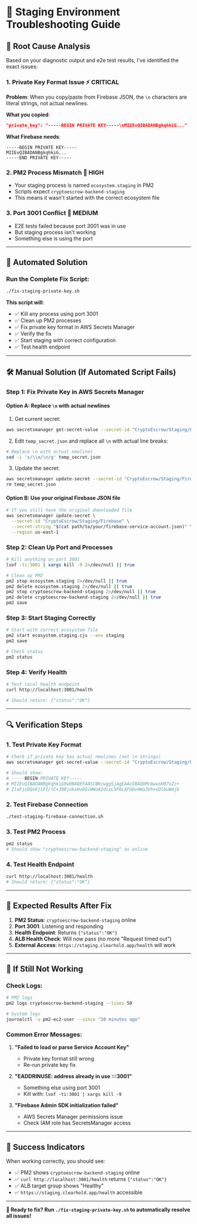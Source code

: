 # 🔧 Staging Environment Troubleshooting Guide

## **🚨 Root Cause Analysis**

Based on your diagnostic output and e2e test results, I've identified the exact issues:

### **1. Private Key Format Issue** ⚡ **CRITICAL**
**Problem**: When you copy/paste from Firebase JSON, the `\n` characters are literal strings, not actual newlines.

**What you copied**:
```json
"private_key": "-----BEGIN PRIVATE KEY-----\nMIIEvQIBADANBgkqhkiG..."
```

**What Firebase needs**:
```
-----BEGIN PRIVATE KEY-----
MIIEvQIBADANBgkqhkiG...
-----END PRIVATE KEY-----
```

### **2. PM2 Process Mismatch** 🔧 **HIGH**
- Your staging process is named `ecosystem.staging` in PM2
- Scripts expect `cryptoescrow-backend-staging`
- This means it wasn't started with the correct ecosystem file

### **3. Port 3001 Conflict** 🚧 **MEDIUM**
- E2E tests failed because port 3001 was in use
- But staging process isn't working
- Something else is using the port

---

## **🚀 Automated Solution**

### **Run the Complete Fix Script**:
```bash
./fix-staging-private-key.sh
```

**This script will**:
- ✅ Kill any process using port 3001
- ✅ Clean up PM2 processes 
- ✅ Fix private key format in AWS Secrets Manager
- ✅ Verify the fix
- ✅ Start staging with correct configuration
- ✅ Test health endpoint

---

## **🛠️ Manual Solution (If Automated Script Fails)**

### **Step 1: Fix Private Key in AWS Secrets Manager**

#### **Option A: Replace `\n` with actual newlines**
1. Get current secret:
```bash
aws secretsmanager get-secret-value --secret-id "CryptoEscrow/Staging/Firebase" --region us-east-1 --query "SecretString" --output text > temp_secret.json
```

2. Edit `temp_secret.json` and replace all `\n` with actual line breaks:
```bash
# Replace \n with actual newlines
sed -i 's/\\n/\n/g' temp_secret.json
```

3. Update the secret:
```bash
aws secretsmanager update-secret --secret-id "CryptoEscrow/Staging/Firebase" --secret-string "$(cat temp_secret.json)" --region us-east-1
rm temp_secret.json
```

#### **Option B: Use your original Firebase JSON file**
```bash
# If you still have the original downloaded file
aws secretsmanager update-secret \
  --secret-id "CryptoEscrow/Staging/Firebase" \
  --secret-string "$(cat path/to/your/firebase-service-account.json)" \
  --region us-east-1
```

### **Step 2: Clean Up Port and Processes**
```bash
# Kill anything on port 3001
lsof -ti:3001 | xargs kill -9 2>/dev/null || true

# Clean up PM2
pm2 stop ecosystem.staging 2>/dev/null || true
pm2 delete ecosystem.staging 2>/dev/null || true
pm2 stop cryptoescrow-backend-staging 2>/dev/null || true
pm2 delete cryptoescrow-backend-staging 2>/dev/null || true
pm2 save
```

### **Step 3: Start Staging Correctly**
```bash
# Start with correct ecosystem file
pm2 start ecosystem.staging.cjs --env staging
pm2 save

# Check status
pm2 status
```

### **Step 4: Verify Health**
```bash
# Test local health endpoint
curl http://localhost:3001/health

# Should return: {"status":"OK"}
```

---

## **🔍 Verification Steps**

### **1. Test Private Key Format**
```bash
# Check if private key has actual newlines (not \n strings)
aws secretsmanager get-secret-value --secret-id "CryptoEscrow/Staging/Firebase" --region us-east-1 --query "SecretString" --output text | jq -r .private_key | head -3

# Should show:
# -----BEGIN PRIVATE KEY-----
# MIIEvQIBADANBgkqhkiG9w0BAQEFAASCBKcwggSjAgEAAoIBAQDMcAwwsH07sZc+
# ZlaFjsDQxKjiFI/lC+J9BjokxHvDQiWWoA2dixL5F0LXFhDo4Wa3Vh+oOlbuWmjb
```

### **2. Test Firebase Connection**
```bash
./test-staging-firebase-connection.sh
```

### **3. Test PM2 Process**
```bash
pm2 status
# Should show "cryptoescrow-backend-staging" as online
```

### **4. Test Health Endpoint**
```bash
curl http://localhost:3001/health
# Should return: {"status":"OK"}
```

---

## **🎯 Expected Results After Fix**

1. **PM2 Status**: `cryptoescrow-backend-staging` online
2. **Port 3001**: Listening and responding
3. **Health Endpoint**: Returns `{"status":"OK"}`
4. **ALB Health Check**: Will now pass (no more "Request timed out")
5. **External Access**: `https://staging.clearhold.app/health` will work

---

## **🚨 If Still Not Working**

### **Check Logs**:
```bash
# PM2 logs
pm2 logs cryptoescrow-backend-staging --lines 50

# System logs
journalctl -u pm2-ec2-user --since "10 minutes ago"
```

### **Common Error Messages**:

1. **"Failed to load or parse Service Account Key"**
   - Private key format still wrong
   - Re-run private key fix

2. **"EADDRINUSE: address already in use :::3001"**
   - Something else using port 3001
   - Kill with: `lsof -ti:3001 | xargs kill -9`

3. **"Firebase Admin SDK initialization failed"**
   - AWS Secrets Manager permissions issue
   - Check IAM role has SecretsManager access

---

## **🎉 Success Indicators**

When working correctly, you should see:
- ✅ PM2 shows `cryptoescrow-backend-staging` online
- ✅ `curl http://localhost:3001/health` returns `{"status":"OK"}`  
- ✅ ALB target group shows "Healthy"
- ✅ `https://staging.clearhold.app/health` accessible

---

**🚀 Ready to fix? Run `./fix-staging-private-key.sh` to automatically resolve all issues!** 